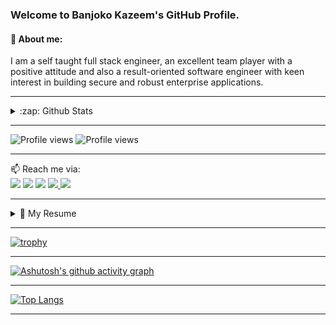 ### Welcome to Banjoko Kazeem's GitHub Profile.
#### 💬 About me:
I am a self taught full stack engineer, an excellent team player with a positive attitude and also a
result-oriented software engineer with keen interest in building secure and robust enterprise
applications.
<hr>

<details>
<summary>:zap: Github Stats</summary>
<img align="left" alt="kazmanbanj Github stats" src="https://github-readme-stats.kazmanbanj.vercel.app/api?username=kazmanbanj&show_icons=true&hide_border=true&theme=synthwave" />
</details>
<hr>

![Profile views](https://gpvc.arturio.dev/kazmanbanj)
![Profile views](https://komarev.com/ghpvc/?username=kazmanbanj&style=flat-square)
<hr>

📫 Reach me via:<br>
<a href="https://twitter.com/kazmanbanjoko"><img src="https://img.shields.io/badge/twitter-%231DA1F2.svg?&flat-square&logo=twitter&logoColor=white" /></a>
<a href="https://m.facebook.com/KazmanBanjoko"><img src="https://img.shields.io/badge/facebook-%231877F2.svg?&flat-square&logo=facebook&logoColor=white" /></a>
<a href="http://www.linkedin.com/in/kazeem-banjoko-3a0849189"><img src="https://img.shields.io/badge/linkedin-%230077B5.svg?&flat-square&logo=linkedin&logoColor=white" /></a>
<a href="https://stackoverflow.com/users/12760602/banjoko-kazeem"><img src="https://img.shields.io/badge/stack%20overflow-FE7A16?logo=stack-overflow&logoColor=white&flat-square" />
 <a href="https://github.com/kazmanbanj"><img src="https://img.shields.io/badge/github-%23100000.svg?&flat-square&logo=github&logoColor=white" /></a>
<hr>
 
<details>
<summary>📃 My Resume</summary>
<h2>Education</h2>
<ul>
  <li>
    📖 <b>Certificate in Web/Software Development</b><br>
    📆 2020<br>
    📍    <b>FofX</b> - <span style="font-size: 10px">Lagos, Nigeria.</span>
   </li>
</ul>
    
<h2>Experience</h2>
<ul>
  <li>
    👨‍💻 <b>Trainee Web Developer</b> 
          <img src="https://img.shields.io/badge/slack-%234A154B.svg?&flat-square&logo=slack&logoColor=white" />  
          <img src="https://img.shields.io/badge/html5%20-%23E34F26.svg?&flat-square&logo=html5&logoColor=white" />  
          <img src="https://img.shields.io/badge/css3%20-%231572B6.svg?&flat-square&logo=css3&logoColor=white" />  
          <img src="https://img.shields.io/badge/javascript-%23F7DF1E.svg?&flat-square&logo=javascript&logoColor=black" />  
          <img src="https://img.shields.io/badge/php-%23777BB4.svg?&flat-square&logo=php&logoColor=white" />  
          <img src="https://img.shields.io/badge/vuejs%20-%2335495e.svg?&flat-square&logo=vue.js&logoColor=%234FC08D" />  
          <img src="https://img.shields.io/badge/postgres-%23316192.svg?&flat-square&logo=postgresql&logoColor=white" /> 
          <img src="https://img.shields.io/badge/laravel%20-%23FF2D20.svg?&flat-square&logo=laravel&logoColor=white" />  
          <img src="https://img.shields.io/badge/mysql-%2300f.svg?&flat-square&logo=mysql&logoColor=white" />
    <br>
    📆 Jan ~ May 2020<br>
    📍  <b>FofX</b> - Lagos, Nigeria.
  </li>
  <br>
  <li>
    👨‍💻 <b>Freelance Web Developer</b>            
           <img src="https://img.shields.io/badge/sass%20-%23CC6699.svg?&flat-square&logo=sass&logoColor=white" />  
           <img src="https://img.shields.io/badge/Microsoft%20Office-D83B01?logo=microsoft-office&logoColor=white&flat-square" />
           <img src="https://img.shields.io/badge/heroku%20-430098.svg?&flat-square&logo=heroku&logoColor=white" />
           <img src="https://img.shields.io/badge/netlify%20-00C7B7.svg?&flat-square&logo=netlify&logoColor=white" />
           <img src="https://img.shields.io/badge/bootstrap%20-%23563D7C.svg?&flat-square&logo=bootstrap&logoColor=white" />  
           <img src="https://img.shields.io/badge/python%20-%2314354C.svg?&flat-square&logo=python&logoColor=white" />
           <img src="https://img.shields.io/badge/jquery%20-%230769AD.svg?&flat-square&logo=jquery&logoColor=white" />  
    <br>
    📆 Feb 2019 ~ Till date<br>
    📍  <b>I-Create Technology</b> - Lagos, Nigeria.
  </li>
<ul>
</details>
<hr>

[![trophy](https://github-profile-trophy.vercel.app/?username=kazmanbanj&theme=radical&margin-w=15&no-frame=true)](https://github.com/kazmanbanj/github-profile-trophy)
<hr>

[![Ashutosh's github activity graph](https://activity-graph.herokuapp.com/graph?username=kazmanbanj)](https://github.com/kazmanbanj/github-readme-activity-graph)
<hr>

[![Top Langs](https://github-readme-stats.vercel.app/api/top-langs/?username=kazmanbanj&layout=compact&langs_count=10&hide=python,powershell,shell)](https://github.com/anuraghazra/github-readme-stats)
<hr>

<!--
**kazmanbanj/kazmanbanj** is a ✨ _special_ ✨ repository because its `README.md` (this file) appears on your GitHub profile.

Here are some ideas to get you started:

- 🔭 I’m currently working on ...
- 🌱 I’m currently learning ...
- 👯 I’m looking to collaborate on ...
- 🤔 I’m looking for help with ...
- 💬 Ask me about ...
- 📫 How to reach me: ...
- 😄 Pronouns: ...
- ⚡ Fun fact: ...
-->

